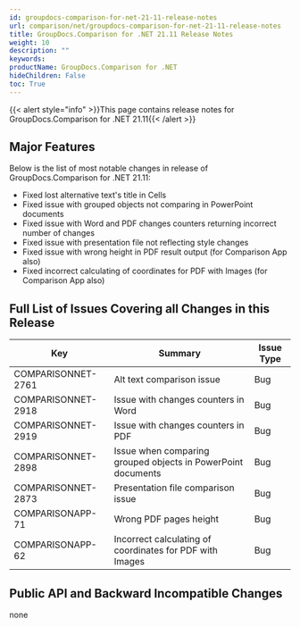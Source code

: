 ```yaml
---
id: groupdocs-comparison-for-net-21-11-release-notes
url: comparison/net/groupdocs-comparison-for-net-21-11-release-notes
title: GroupDocs.Comparison for .NET 21.11 Release Notes
weight: 10
description: ""
keywords:
productName: GroupDocs.Comparison for .NET
hideChildren: False
toc: True
---
```


{{< alert style="info" >}}This page contains release notes for GroupDocs.Comparison for .NET 21.11{{< /alert >}}

## Major Features

Below is the list of most notable changes in release of GroupDocs.Comparison for .NET 21.11:

- Fixed lost alternative text's title in Cells
- Fixed issue with grouped objects not comparing in PowerPoint documents
- Fixed issue with Word and PDF changes counters returning incorrect number of changes
- Fixed issue with presentation file not reflecting style changes
- Fixed issue with wrong height in PDF result output (for Comparison App also)
- Fixed incorrect calculating of coordinates for PDF with Images (for Comparison App also)

## Full List of Issues Covering all Changes in this Release

| Key                | Summary                                                      | Issue Type |
| ------------------ | ------------------------------------------------------------ | ---------- |
| COMPARISONNET-2761 | Alt text comparison issue                                    | Bug        |
| COMPARISONNET-2918 | Issue with changes counters in Word                          | Bug        |
| COMPARISONNET-2919 | Issue with changes counters in PDF                           | Bug        |
| COMPARISONNET-2898 | Issue when comparing grouped objects in PowerPoint documents | Bug        |
| COMPARISONNET-2873 | Presentation file comparison issue                           | Bug        |
| COMPARISONAPP-71   | Wrong PDF pages height                                       | Bug        |
| COMPARISONAPP-62   | Incorrect calculating of coordinates for PDF with Images     | Bug        |

## Public API and Backward Incompatible Changes

none
